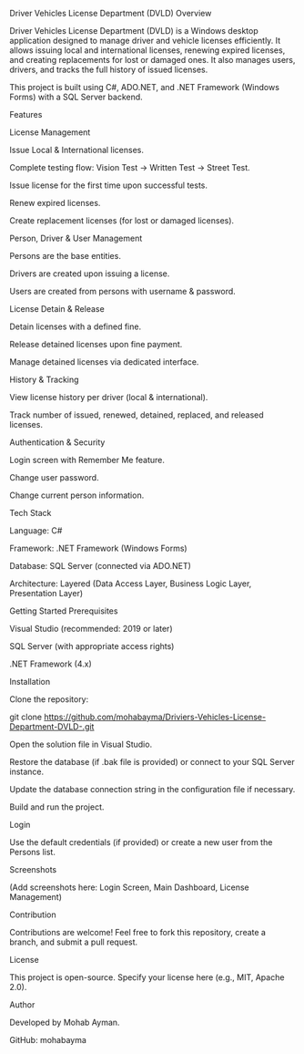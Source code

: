 Driver Vehicles License Department (DVLD)
Overview

Driver Vehicles License Department (DVLD) is a Windows desktop application designed to manage driver and vehicle licenses efficiently. It allows issuing local and international licenses, renewing expired licenses, and creating replacements for lost or damaged ones. It also manages users, drivers, and tracks the full history of issued licenses.

This project is built using C#, ADO.NET, and .NET Framework (Windows Forms) with a SQL Server backend.

Features

License Management

Issue Local & International licenses.

Complete testing flow: Vision Test → Written Test → Street Test.

Issue license for the first time upon successful tests.

Renew expired licenses.

Create replacement licenses (for lost or damaged licenses).

Person, Driver & User Management

Persons are the base entities.

Drivers are created upon issuing a license.

Users are created from persons with username & password.

License Detain & Release

Detain licenses with a defined fine.

Release detained licenses upon fine payment.

Manage detained licenses via dedicated interface.

History & Tracking

View license history per driver (local & international).

Track number of issued, renewed, detained, replaced, and released licenses.

Authentication & Security

Login screen with Remember Me feature.

Change user password.

Change current person information.

Tech Stack

Language: C#

Framework: .NET Framework (Windows Forms)

Database: SQL Server (connected via ADO.NET)

Architecture: Layered (Data Access Layer, Business Logic Layer, Presentation Layer)

Getting Started
Prerequisites

Visual Studio (recommended: 2019 or later)

SQL Server (with appropriate access rights)

.NET Framework (4.x)

Installation

Clone the repository:

git clone https://github.com/mohabayma/Driviers-Vehicles-License-Department-DVLD-.git

Open the solution file in Visual Studio.

Restore the database (if .bak file is provided) or connect to your SQL Server instance.

Update the database connection string in the configuration file if necessary.

Build and run the project.

Login

Use the default credentials (if provided) or create a new user from the Persons list.

Screenshots

(Add screenshots here: Login Screen, Main Dashboard, License Management)

Contribution

Contributions are welcome! Feel free to fork this repository, create a branch, and submit a pull request.

License

This project is open-source. Specify your license here (e.g., MIT, Apache 2.0).

Author

Developed by Mohab Ayman.

GitHub: mohabayma
